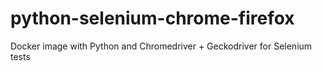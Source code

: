 # python-selenium-chrome-firefox
Docker image with Python and Chromedriver + Geckodriver for Selenium tests
